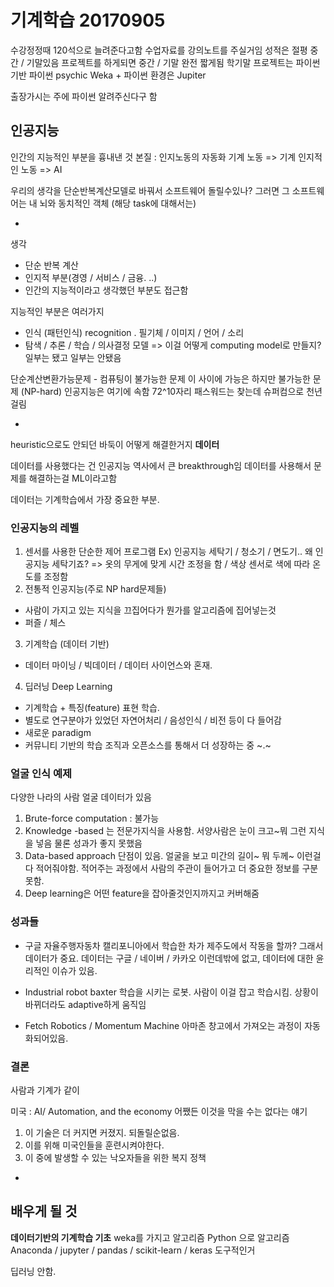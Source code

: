 # 기계학습 20170905 
수강정정때 120석으로 늘려준다고함
수업자료를 강의노트를 주실거임
성적은 절평
중간 / 기말있음
프로젝트를 하게되면 중간 / 기말 완전 짧게됨
학기말 프로젝트는 파이썬기반
파이썬 psychic
Weka + 파이썬
환경은 Jupiter

출장가시는 주에 파이썬 알려주신다구 함


## 인공지능 
인간의 지능적인 부분을 흉내낸 것 
본질 : 인지노동의 자동화 기계
노동 => 기계
인지적인 노동 => AI

우리의 생각을 단순반복계산모델로 바꿔서 소프트웨어 돌릴수있나?
그러면 그 소프트웨어는 내 뇌와 동치적인 객체 (해당 task에 대해서는)

-

생각 
* 단순 반복 계산
* 인지적 부분(경영 / 서비스 / 금융. ..) 
* 인간의 지능적이라고 생각했던 부분도 접근함

지능적인 부분은 여러가지 
* 인식 (패턴인식) recognition . 필기체 / 이미지 / 언어 / 소리 
* 탐색 / 추론 / 학습 / 의사결정 모델 
=> 이걸 어떻게 computing model로 만들지? 일부는 됐고 일부는 안됐음 

단순계산변환가능문제 - 컴퓨팅이 불가능한 문제 
이 사이에 가능은 하지만 불가능한 문제 (NP-hard)
인공지능은 여기에 속함
72^10자리 패스워드는 찾는데 슈퍼컴으로 천년걸림 

-

heuristic으로도 안되던 바둑이 어떻게 해결한거지 
**데이터** 

데이터를 사용했다는 건 인공지능 역사에서 큰 breakthrough임 
데이터를 사용해서 문제를 해결하는걸 ML이라고함

데이터는 기계학습에서 가장 중요한 부분. 

### 인공지능의 레벨 
1. 센서를 사용한 단순한 제어 프로그램
Ex) 인공지능 세탁기 / 청소기 / 면도기.. 
왜 인공지능 세탁기죠? => 옷의 무게에 맞게 시간 조정을 함 / 색상 센서로 색에 따라 온도를 조정함 
2. 전통적 인공지능(주로 NP hard문제들)
* 사람이 가지고 있는 지식을 끄집어다가 뭔가를 알고리즘에 집어넣는것
* 퍼즐 / 체스 
3. 기계학습 (데이터 기반)
* 데이터 마이닝 / 빅데이터 / 데이터 사이언스와 혼재. 
4. 딥러닝 Deep Learning
* 기계학습 + 특징(feature) 표현 학습. 
* 별도로 연구분야가 있었던 자연어처리 / 음성인식 / 비전 등이 다 들어감
* 새로운 paradigm 
* 커뮤니티 기반의 학습 조직과 오픈소스를 통해서 더 성장하는 중 ~.~

 
### 얼굴 인식 예제 
다양한 나라의 사람 얼굴 데이터가 있음
1. Brute-force computation : 불가능
2. Knowledge -based 는 전문가지식을 사용함. 서양사람은 눈이 크고~뭐 그런 지식을 넣음
물론 성과가 좋지 못했음
3. Data-based approach
단점이 있음. 얼굴을 보고 미간의 길이~ 뭐 두께~ 이런걸 다 적어줘야함. 적어주는 과정에서 사람의 주관이 들어가고 더 중요한 정보를 구분못함.
4. Deep learning은  어떤 feature을 잡아줄것인지까지고 커버해줌 
 

### 성과들
* 구글 자율주행자동차 
캘리포니아에서 학습한 차가 제주도에서 작동을 할까?
그래서 데이터가 중요. 데이터는 구글 / 네이버 / 카카오 이런데밖에 없고, 데이터에 대한 윤리적인 이슈가 있음.

* Industrial robot baxter
학습을 시키는 로봇. 사람이 이걸 잡고 학습시킴.
상황이 바뀌더라도 adaptive하게 움직임

* Fetch Robotics / Momentum Machine
아마존 창고에서 가져오는 과정이 자동화되어있음.


### 결론
사람과 기계가 같이 

미국 : AI/ Automation, and the economy
어쨌든 이것을 막을 수는 없다는 얘기 
1. 이 기술은 더 커지면 커졌지. 되돌릴순없음.
2. 이를 위해 미국인들을 훈련시켜야한다. 
3. 이 중에 발생할 수 있는 낙오자들을 위한 복지 정책

-


## 배우게 될 것 
**데이터기반의 기계학습 기초** 
weka를 가지고 알고리즘
Python 으로 알고리즘 
Anaconda / jupyter / pandas / scikit-learn / keras
도구적인거 

딥러닝 안함. 